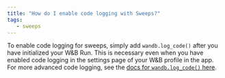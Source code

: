 ```yaml
---
title: "How do I enable code logging with Sweeps?"
tags:
   - sweeps
---
```


To enable code logging for sweeps, simply add `wandb.log_code()` after you have initialized your W&B Run. This is necessary even when you have enabled code logging in the settings page of your W&B profile in the app. For more advanced code logging, see the [docs for `wandb.log_code()` here](../../ref/python/run.md#log_code).